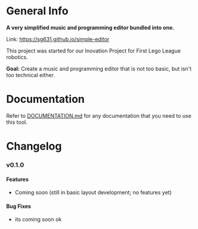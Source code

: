 # General Info
<b>A very simplified music and programming editor bundled into one.</b>

Link: https://sg631.github.io/simple-editor

This project was started for our Inovation Project for First Lego League robotics.

<b>Goal:</b> Create a music and programming editor that is not too basic, but isn't too technical either.

# Documentation
Refer to [DOCUMENTATION.md](docs/DOCUMENTATION.md) for any documentation that you need to use this tool.

# Changelog
### v0.1.0
#### Features
* Coming soon (still in basic layout development; no features yet)

#### Bug Fixes
* its coming soon ok
